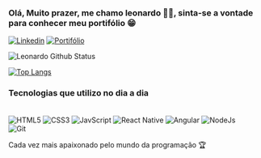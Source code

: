 ### Olá, Muito prazer, me chamo leonardo ✌🏿, sinta-se a vontade para conhecer meu portifólio 😁

[![Linkedin](https://img.shields.io/badge/LinkedIn-0077B5?style=for-the-badge&logo=linkedin&logoColor=white)](https://www.linkedin.com/in/leonardo-pereira-duarte-a15065222/)
[![Portifólio](https://img.shields.io/badge/Portfolio-%23000000.svg?style=for-the-badge&logo=firefox&logoColor=#FF7139)](https://portifolioleoduarte.netlify.app/)

![Leonardo Github Status](https://github-readme-stats.vercel.app/api?username=LleonardoDuarte&show_icons=true&theme=synthwave)

[![Top Langs](https://github-readme-stats.vercel.app/api/top-langs/?username=LleonardoDuarte&layout=donut-vertical)](https://github.com/anuraghazra/github-readme-stats)

### Tecnologias que utilizo no dia a dia



<div style="display: inline_block"><br/>
  <img align="center" alt="HTML5" src="https://img.shields.io/badge/html5-%23E34F26.svg?style=for-the-badge&logo=html5&logoColor=white" />
  <img align="center" alt="CSS3" src="https://img.shields.io/badge/CSS3-1572B6?style=for-the-badge&logo=css3&logoColor=white" />
  <img align="center" alt="JavScript" src="https://img.shields.io/badge/JavaScript-323330?style=for-the-badge&logo=javascript&logoColor=F7DF1E" />
  <img align="center" alt="React Native" src="https://img.shields.io/badge/React-20232A?style=for-the-badge&logo=react&logoColor=61DAFB" />
  <img align="center" alt="Angular" src="https://img.shields.io/badge/Angular-DD0031?style=for-the-badge&logo=angular&logoColor=white" />
  <img align="center" alt="NodeJs" src="https://img.shields.io/badge/Node.js-43853D?style=for-the-badge&logo=node.js&logoColor=white" />
</div>
  <img align="center" alt="Git" src="https://img.shields.io/badge/GIT-E44C30?style=for-the-badge&logo=git&logoColor=white" />
</div><br/>

Cada vez mais apaixonado pelo mundo da programação 🏆
